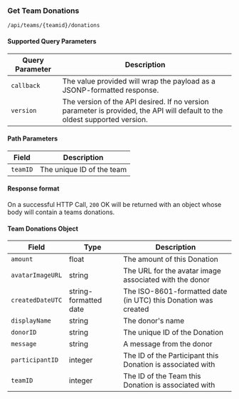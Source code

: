 ### Get Team Donations
`/api/teams/{teamid}/donations`
#### Supported Query Parameters
|Query Parameter|Description|
|---|---|
|`callback`|The value provided will wrap the payload as a JSONP-formatted response.|
|`version`|The version of the API desired. If no version parameter is provided, the API will default to the oldest supported version.|
#### Path Parameters
|Field|Description|
|---|---|
|`teamID`| The unique ID of the team |
#### Response format
On a successful HTTP Call, `200` OK will be returned with an object whose body will contain a teams donations.
#### Team Donations Object
|Field|Type|Description|
|---|---|---|
|`amount` |float|The amount of this Donation|
|`avatarImageURL` |string|The URL for the avatar image associated with the donor|
|`createdDateUTC` |string-formatted date|The ISO-8601-formatted date (in UTC) this Donation was created|
|`displayName` |string|The donor's name|
|`donorID` |string|The unique ID of the Donation|
|`message` |string|A message from the donor|
|`participantID` |integer|The ID of the Participant this Donation is associated with|
|`teamID` |integer|The ID of the Team this Donation is associated with|
